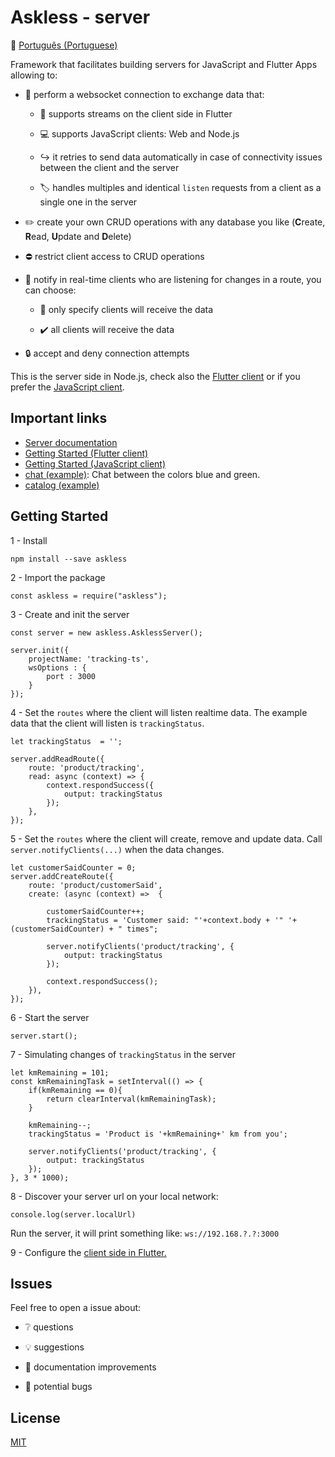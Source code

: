 # Askless - server

:checkered_flag: [Português (Portuguese)](README_PORTUGUES.md)

Framework that facilitates building servers for JavaScript and Flutter Apps
allowing to:

- :handshake: perform a websocket connection to exchange data that:

    - :vibration_mode: supports streams on the client side in Flutter

    - :computer: supports JavaScript clients: Web and Node.js

    - :arrow_right_hook: it retries to send data automatically in case of connectivity issues between the client and the server

    - :label: handles multiples and identical `listen` requests from a client as a single one in the server

- :pencil2: create your own CRUD operations with any database you like (**C**reate, **R**ead, **U**pdate and **D**elete)

- :no_entry: restrict client access to CRUD operations

- :mega: notify in real-time clients who are listening for changes in a route, you can choose:

    - :no_pedestrians: only specify clients will receive the data

    - :heavy_check_mark: all clients will receive the data

- :lock: accept and deny connection attempts

This is the server side in Node.js, check also the
[Flutter client](https://github.com/WiseTap/askless-flutter-client) 
or if you prefer the [JavaScript client](https://github.com/WiseTap/askless-js-client).


## Important links
*  [Server documentation](documentation/english_documentation.md)
*  [Getting Started (Flutter client)](https://github.com/WiseTap/askless-flutter-client/blob/master/README.md)
*  [Getting Started (JavaScript client)](https://github.com/WiseTap/askless-js-client/blob/master/README.md)
*  [chat (example)](example/chat-js): Chat between the colors blue and green.
*  [catalog (example)](example/catalog-ts)

## Getting Started

1 - Install

    npm install --save askless 

2 - Import the package

    const askless = require("askless");

3 - Create and init the server

    const server = new askless.AsklessServer();
    
    server.init({
        projectName: 'tracking-ts',
        wsOptions : {
            port : 3000
        }
    });

4 - Set the `routes` where the client will
 listen realtime data. 
 The example data that the client will listen is `trackingStatus`.
   
    let trackingStatus  = '';
  
    server.addReadRoute({
        route: 'product/tracking',
        read: async (context) => {
            context.respondSuccess({
                output: trackingStatus
            });
        },
    });
   
5 - Set the `routes` where the client will
 create, remove and update data.
 Call `server.notifyClients(...)` when the data changes. 

    let customerSaidCounter = 0;
    server.addCreateRoute({
        route: 'product/customerSaid',
        create: (async (context) =>  {
        
            customerSaidCounter++;
            trackingStatus = 'Customer said: "'+context.body + '" '+ (customerSaidCounter) + " times";

            server.notifyClients('product/tracking', {
                output: trackingStatus
            });

            context.respondSuccess();
        }),
    });

6 - Start the server
    
    server.start();

7 - Simulating changes of `trackingStatus` in the server

    let kmRemaining = 101;
    const kmRemainingTask = setInterval(() => {
        if(kmRemaining == 0){
            return clearInterval(kmRemainingTask);
        }

        kmRemaining--;
        trackingStatus = 'Product is '+kmRemaining+' km from you';
        
        server.notifyClients('product/tracking', {
            output: trackingStatus
        });
    }, 3 * 1000);

8 - Discover your server url on your local network:
    
    console.log(server.localUrl) 
    
Run the server, it will print something like: `ws://192.168.?.?:3000`

9 - Configure the [client side in Flutter.](https://github.com/WiseTap/askless-flutter-client) 

## Issues

Feel free to open a issue about:

- :grey_question: questions

- :bulb: suggestions

- :page_facing_up: documentation improvements

- :ant: potential bugs

## License

[MIT](LICENSE)


